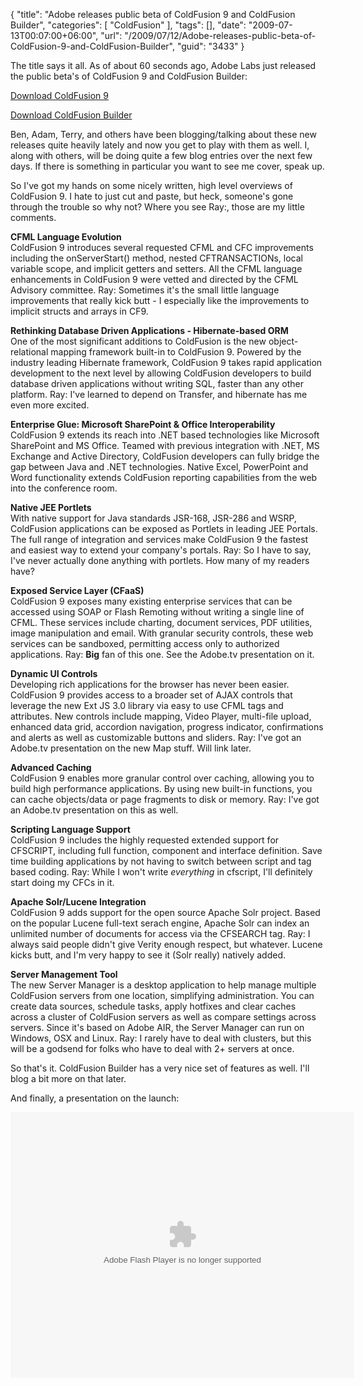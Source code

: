 {
	"title": "Adobe releases public beta of ColdFusion 9 and ColdFusion Builder",
	"categories": [
		"ColdFusion"
	],
	"tags": [],
	"date": "2009-07-13T00:07:00+06:00",
	"url": "/2009/07/12/Adobe-releases-public-beta-of-ColdFusion-9-and-ColdFusion-Builder",
	"guid": "3433"
}

The title says it all. As of about 60 seconds ago, Adobe Labs just released the public beta's of ColdFusion 9 and ColdFusion Builder:

<a href="http://labs.adobe.com/technologies/coldfusion9/ 
">Download ColdFusion 9</a>

<a href="http://labs.adobe.com/technologies/coldfusionbuilder/">Download ColdFusion Builder</a>

Ben, Adam, Terry, and others have been blogging/talking about these new releases quite heavily lately and now you get to play with them as well. I, along with others, will be doing quite a few blog entries over the next few days. If there is something in particular you want to see me cover, speak up.

So I've got my hands on some nicely written, high level overviews of ColdFusion 9. I hate to just cut and paste, but heck, someone's gone through the trouble so why not? Where you see Ray:, those are my little comments.

<b>CFML Language Evolution</b><br/>
ColdFusion 9 introduces several requested CFML and CFC improvements including the onServerStart() method, nested CFTRANSACTIONs, local variable scope, and implicit getters 
and setters. All the CFML language enhancements in ColdFusion 9 were vetted and directed by the CFML Advisory committee. Ray: Sometimes it's the small little language improvements that really kick butt - I especially like the improvements to implicit structs and arrays in CF9.

<b>Rethinking Database Driven Applications - Hibernate-based ORM</b><br>
One of the most significant additions to ColdFusion is the new object-relational mapping framework built-in to ColdFusion 9. Powered by the industry leading Hibernate framework, ColdFusion 9 takes rapid application development to the next level by allowing ColdFusion developers to build database driven applications without writing SQL, faster than any other platform. Ray: I've learned to depend on Transfer, and hibernate has me even more excited. 

<b>Enterprise Glue: Microsoft SharePoint & Office Interoperability</b><br>
ColdFusion 9 extends its reach into .NET based technologies like Microsoft SharePoint and MS Office. Teamed with previous integration with .NET, MS Exchange and Active Directory, ColdFusion developers can fully bridge the gap between Java and .NET technologies. Native Excel, PowerPoint and Word functionality extends ColdFusion reporting capabilities from the web into the conference room. 

<b>Native JEE Portlets</b><br>
With native support for Java standards JSR-168, JSR-286 and WSRP, ColdFusion applications can be exposed as Portlets in leading JEE Portals. The full range of integration and services make ColdFusion 9 the fastest and easiest way to extend your company's portals. Ray: So I have to say, I've never actually done anything with portlets. How many of my readers have?

<b>Exposed Service Layer (CFaaS)</b><br>
ColdFusion 9 exposes many existing enterprise services that can be accessed using SOAP or Flash Remoting without writing a single line of CFML.  These services include charting, 
document services, PDF utilities, image manipulation and email. With granular security controls, these web services can be sandboxed, permitting access only to authorized 
applications. Ray: <b>Big</b> fan of this one. See the Adobe.tv presentation on it.

<b>Dynamic UI Controls</b><br>
Developing rich applications for the browser has never been easier. ColdFusion 9 provides access to a broader set of AJAX controls that leverage the new Ext JS 3.0 library via easy to use CFML tags and attributes.  New controls include mapping, Video Player, multi-file upload, enhanced data grid, accordion navigation, progress indicator, confirmations and alerts as well as customizable buttons and sliders. Ray: I've got an Adobe.tv presentation on the new Map stuff. Will link later.

<b>Advanced Caching</b><br> 
ColdFusion 9 enables more granular control over caching, allowing you to build high performance applications.  By using new built-in functions, you can cache objects/data or page fragments to disk or memory. Ray: I've got an Adobe.tv presentation on this as well.

<b>Scripting Language Support</b><br> 
ColdFusion 9 includes the highly requested extended support for CFSCRIPT, including full function, component and interface definition. Save time building applications by not having to switch between script and tag based coding. Ray: While I won't write <i>everything</i> in cfscript, I'll definitely start doing my CFCs in it.

<b>Apache Solr/Lucene Integration</b><br>
ColdFusion 9 adds support for the open source Apache Solr project.  Based on the popular Lucene full-text serach engine, Apache Solr can index an unlimited number of documents for access via the CFSEARCH tag. Ray: I always said people didn't give Verity enough respect, but whatever. Lucene kicks butt, and I'm very happy to see it (Solr really) natively added. 

<b>Server Management Tool</b><br/> 
The new Server Manager is a desktop application to help manage multiple ColdFusion servers from one location, simplifying administration.  You can create data sources, schedule tasks, apply hotfixes and clear caches across a cluster of ColdFusion servers as well as compare settings across servers. Since it's based on Adobe AIR, the Server Manager can run on Windows, OSX and Linux. Ray: I rarely have to deal with clusters, but this will be a godsend for folks who have to deal with 2+ servers at once.

So that's it. ColdFusion Builder has a very nice set of features as well. I'll blog a bit more on that later. 

And finally, a presentation on the launch:

<object height="425" width="550">
	<param name="movie" value="http://slidesix.com/viewer/SlideSixViewer.swf?alias=ColdFusion-Beta-Launch-Preso"/>
	<param name="menu" value="false"/>
	<param name="scale" value="noScale"/>
	<param name="allowFullScreen" value="true"/>
	<param name="allowScriptAccess" value="always" />
	<embed src="http://slidesix.com/viewer/SlideSixViewer.swf?alias=ColdFusion-Beta-Launch-Preso" allowscriptaccess="always" allowFullScreen="true" height="425" width="550" type="application/x-shockwave-flash" />
</object>